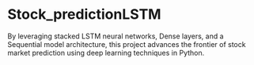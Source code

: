 # Stock_predictionLSTM
By leveraging stacked LSTM neural networks, Dense layers, and a Sequential model architecture, this project advances the frontier of stock market prediction using deep learning techniques in Python.
